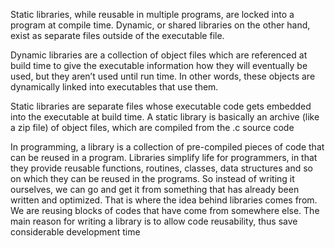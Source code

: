 Static libraries, while reusable in multiple programs, are locked into a program at compile time. Dynamic, or shared libraries on the other hand, exist as separate files outside of the executable file.

Dynamic libraries are a collection of object files which are referenced at build time to give the executable information how they will eventually be used, but they aren’t used until run time. In other words, these objects are dynamically linked into executables that use them.

Static libraries are separate files whose executable code gets embedded into the executable at build time. A static library is basically an archive (like a zip file) of object files, which are compiled from the .c source code

In programming, a library is a collection of pre-compiled pieces of code that can be reused in a program. Libraries simplify life for programmers, in that they provide reusable functions, routines, classes, data structures and so on which they can be reused in the programs. So instead of writing it ourselves, we can go and get it from something that has already been written and optimized. That is where the idea behind libraries comes from. We are reusing blocks of codes that have come from somewhere else. The main reason for writing a library is to allow code reusability, thus save considerable development time
